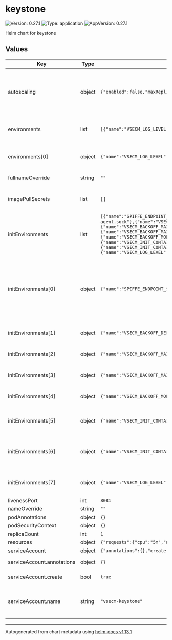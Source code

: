 # keystone

![Version: 0.27.1](https://img.shields.io/badge/Version-0.27.1-informational?style=flat-square) ![Type: application](https://img.shields.io/badge/Type-application-informational?style=flat-square) ![AppVersion: 0.27.1](https://img.shields.io/badge/AppVersion-0.27.1-informational?style=flat-square)

Helm chart for keystone

## Values

| Key | Type | Default | Description |
|-----|------|---------|-------------|
| autoscaling | object | `{"enabled":false,"maxReplicas":100,"minReplicas":1,"targetCPUUtilizationPercentage":80}` | Autoscaling settings. Note that, by default, autoscaling is disabled. It does not typically make sense to autoscale VSecM Keystone as it is a control plane component with minimal resource requirements. |
| environments | list | `[{"name":"VSECM_LOG_LEVEL","value":"7"}]` | See https://vsecm.com/configuration for more information about these environment variables. |
| environments[0] | object | `{"name":"VSECM_LOG_LEVEL","value":"7"}` | The log level. 0: Logs are off (only audit events will be logged) 7: TRACE level logging (maximum verbosity). |
| fullnameOverride | string | `""` | The fullname override of the chart. |
| imagePullSecrets | list | `[]` | Override it with an image pull secret that you need as follows: imagePullSecrets:  - name: my-registry-secret |
| initEnvironments | list | `[{"name":"SPIFFE_ENDPOINT_SOCKET","value":"unix:///spire-agent-socket/spire-agent.sock"},{"name":"VSECM_BACKOFF_DELAY","value":"1000"},{"name":"VSECM_BACKOFF_MAX_RETRIES","value":"10"},{"name":"VSECM_BACKOFF_MAX_WAIT","value":"10000"},{"name":"VSECM_BACKOFF_MODE","value":"exponential"},{"name":"VSECM_INIT_CONTAINER_POLL_INTERVAL","value":"5000"},{"name":"VSECM_INIT_CONTAINER_WAIT_BEFORE_EXIT","value":"0"},{"name":"VSECM_LOG_LEVEL","value":"7"}]` | See https://vsecm.com/configuration for more information about these environment variables. |
| initEnvironments[0] | object | `{"name":"SPIFFE_ENDPOINT_SOCKET","value":"unix:///spire-agent-socket/spire-agent.sock"}` | The SPIFFE endpoint socket. This is used to communicate with the SPIRE  agent. If you change this, you will need to change the associated  volumeMount in the Deployment.yaml too. The name of the socket should match spireAgent.socketName in values.yaml of the SPIRE chart. |
| initEnvironments[1] | object | `{"name":"VSECM_BACKOFF_DELAY","value":"1000"}` | The interval between retries (in milliseconds) for the default backoff strategy. |
| initEnvironments[2] | object | `{"name":"VSECM_BACKOFF_MAX_RETRIES","value":"10"}` | The maximum number of retries for the default backoff strategy before it gives up. |
| initEnvironments[3] | object | `{"name":"VSECM_BACKOFF_MAX_WAIT","value":"10000"}` | The maximum wait time (in milliseconds) for the default backoff strategy. |
| initEnvironments[4] | object | `{"name":"VSECM_BACKOFF_MODE","value":"exponential"}` | The backoff mode. The default is "exponential". Allowed values: "exponential", "linear" |
| initEnvironments[5] | object | `{"name":"VSECM_INIT_CONTAINER_POLL_INTERVAL","value":"5000"}` | The interval (in milliseconds) that the VSecM Init Container will poll the VSecM Safe for secrets. |
| initEnvironments[6] | object | `{"name":"VSECM_INIT_CONTAINER_WAIT_BEFORE_EXIT","value":"0"}` | The time (in milliseconds) that the VSecM Init Container will wait before exiting and yielding the control to the main container. |
| initEnvironments[7] | object | `{"name":"VSECM_LOG_LEVEL","value":"7"}` | The log level. 0: Logs are off (only audit events will be logged) 7: TRACE level logging (maximum verbosity). |
| livenessPort | int | `8081` | The port of the liveness probe. |
| nameOverride | string | `""` | The name override of the chart. |
| podAnnotations | object | `{}` | Additional pod annotations. |
| podSecurityContext | object | `{}` | Pod security context overrides. |
| replicaCount | int | `1` |  |
| resources | object | `{"requests":{"cpu":"5m","memory":"20Mi"}}` | Resource limits and requests. |
| serviceAccount | object | `{"annotations":{},"create":true,"name":"vsecm-keystone"}` | The service account to use. |
| serviceAccount.annotations | object | `{}` | Annotations to add to the service account. |
| serviceAccount.create | bool | `true` | Specifies whether a service account should be created. |
| serviceAccount.name | string | `"vsecm-keystone"` | The name of the service account to use. If not set and 'create' is true, a name is generated using the fullname template. |

----------------------------------------------
Autogenerated from chart metadata using [helm-docs v1.13.1](https://github.com/norwoodj/helm-docs/releases/v1.13.1)
